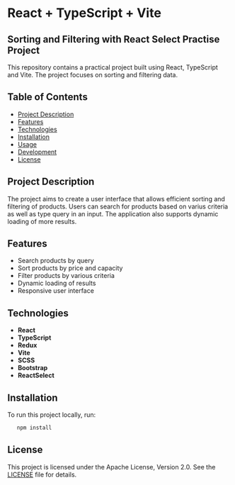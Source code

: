 # React + TypeScript + Vite

## Sorting and Filtering with React Select Practise Project

This repository contains a practical project built using React, TypeScript and Vite. The project focuses on sorting and filtering data.

## Table of Contents

- [Project Description](#project-description)
- [Features](#features)
- [Technologies](#technologies)
- [Installation](#installation)
- [Usage](#usage)
- [Development](#development)
- [License](#license)

## Project Description

The project aims to create a user interface that allows efficient sorting and filtering of products. Users can search for products based on varius criteria as well as type query in an input. The application also supports dynamic loading of more results.

## Features

- Search products by query
- Sort products by price and capacity
- Filter products by various criteria
- Dynamic loading of results
- Responsive user interface

## Technologies

- **React**
- **TypeScript**
- **Redux**
- **Vite**
- **SCSS**
- **Bootstrap**
- **ReactSelect**

## Installation

To run this project locally, run:

```bash
   npm install
```

## License

This project is licensed under the Apache License, Version 2.0. See the [LICENSE](LICENSE) file for details.
